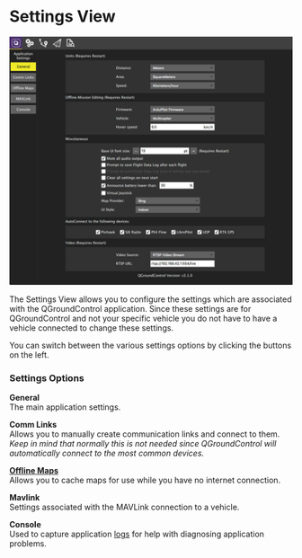 # Settings View

![](SettingsView.jpg)

The Settings View allows you to configure the settings which are associated with the QGroundControl application. Since these settings are for QGroundControl and not your specific vehicle you do not have to have a vehicle connected to change these settings.

You can switch between the various settings options by clicking the buttons on the left.

### Settings Options

**General**
<br>The main application settings.

**Comm Links**
<br>Allows you to manually create communication links and connect to them. *Keep in mind that normally this is not needed since QGroundControl will automatically connect to the most common devices.*

**[Offline Maps](OfflineMaps.md)**
<br>Allows you to cache maps for use while you have no internet connection.

**Mavlink**
<br>Settings associated with the MAVLink connection to a vehicle.

**Console**
<br>Used to capture application [logs](../Support/Support.md) for help with diagnosing application problems.
